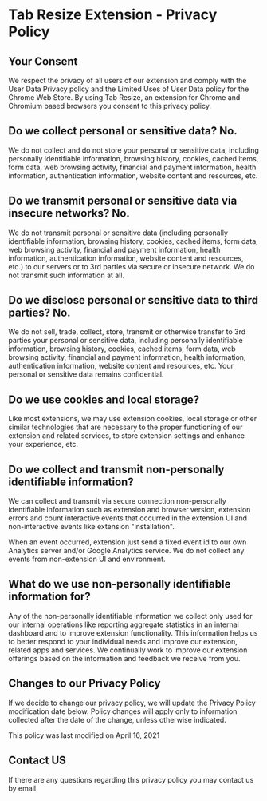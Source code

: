 # Tab Resize Extension - Privacy Policy

## Your Consent
We respect the privacy of all users of our extension and comply with the User Data Privacy policy and the Limited Uses of User Data policy for the Chrome Web Store. By using Tab Resize, an extension for Chrome and Chromium based browsers you consent to this privacy policy.

## Do we collect personal or sensitive data? No.
We do not collect and do not store your personal or sensitive data, including personally identifiable information, browsing history, cookies, cached items, form data, web browsing activity, financial and payment information, health information, authentication information, website content and resources, etc.

## Do we transmit personal or sensitive data via insecure networks? No.
We do not transmit personal or sensitive data (including personally identifiable information, browsing history, cookies, cached items, form data, web browsing activity, financial and payment information, health information, authentication information, website content and resources, etc.) to our servers or to 3rd parties via secure or insecure network. We do not transmit such information at all.

## Do we disclose personal or sensitive data to third parties? No.
We do not sell, trade, collect, store, transmit or otherwise transfer to 3rd parties your personal or sensitive data, including personally identifiable information, browsing history, cookies, cached items, form data, web browsing activity, financial and payment information, health information, authentication information, website content and resources, etc. Your personal or sensitive data remains confidential.

## Do we use cookies and local storage?
Like most extensions, we may use extension cookies, local storage or other similar technologies that are necessary to the proper functioning of our extension and related services, to store extension settings and enhance your experience, etc.

## Do we collect and transmit non-personally identifiable information?
We can collect and transmit via secure connection non-personally identifiable information such as extension and browser version, extension errors and count interactive events that occurred in the extension UI and non-interactive events like extension "installation".

When an event occurred, extension just send a fixed event id to our own Analytics server and/or Google Analytics service. We do not collect any events from non-extension UI and environment.

## What do we use non-personally identifiable information for?
Any of the non-personally identifiable information we collect only used for our internal operations like reporting aggregate statistics in an internal dashboard and to improve extension functionality. This information helps us to better respond to your individual needs and improve our extension, related apps and services. We continually work to improve our extension offerings based on the information and feedback we receive from you.

## Changes to our Privacy Policy
If we decide to change our privacy policy, we will update the Privacy Policy modification date below. Policy changes will apply only to information collected after the date of the change, unless otherwise indicated.

This policy was last modified on April 16, 2021

## Contact US
If there are any questions regarding this privacy policy you may contact us by email
